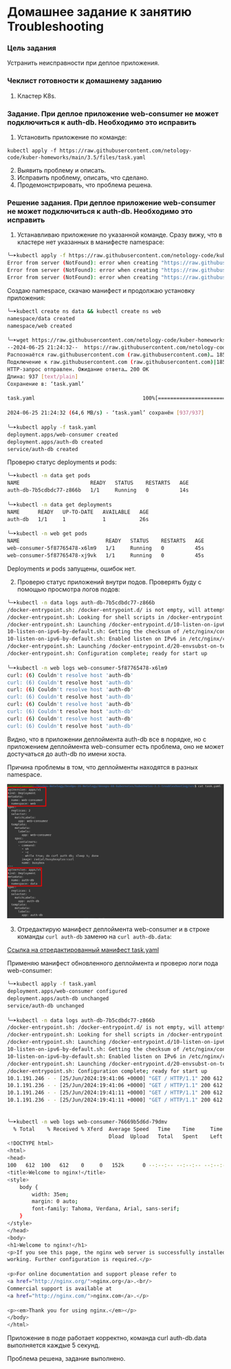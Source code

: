 # Домашнее задание к занятию Troubleshooting

### Цель задания

Устранить неисправности при деплое приложения.

### Чеклист готовности к домашнему заданию

1. Кластер K8s.

### Задание. При деплое приложение web-consumer не может подключиться к auth-db. Необходимо это исправить

1. Установить приложение по команде:
```shell
kubectl apply -f https://raw.githubusercontent.com/netology-code/kuber-homeworks/main/3.5/files/task.yaml
```
2. Выявить проблему и описать.
3. Исправить проблему, описать, что сделано.
4. Продемонстрировать, что проблема решена.

### Решение задания. При деплое приложение web-consumer не может подключиться к auth-db. Необходимо это исправить

1. Устанавливаю приложение по указанной команде. Сразу вижу, что в кластере нет указанных в манифесте namespace:

```bash
╰─➤kubectl apply -f https://raw.githubusercontent.com/netology-code/kuber-homeworks/main/3.5/files/task.yaml
Error from server (NotFound): error when creating "https://raw.githubusercontent.com/netology-code/kuber-homeworks/main/3.5/files/task.yaml": namespaces "web" not found
Error from server (NotFound): error when creating "https://raw.githubusercontent.com/netology-code/kuber-homeworks/main/3.5/files/task.yaml": namespaces "data" not found
Error from server (NotFound): error when creating "https://raw.githubusercontent.com/netology-code/kuber-homeworks/main/3.5/files/task.yaml": namespaces "data" not found
```

Создаю namespace, скачаю манифест и продолжаю установку приложения:

```bash
╰─➤kubectl create ns data && kubectl create ns web
namespace/data created
namespace/web created

╰─➤wget https://raw.githubusercontent.com/netology-code/kuber-homeworks/main/3.5/files/task.yaml
--2024-06-25 21:24:32--  https://raw.githubusercontent.com/netology-code/kuber-homeworks/main/3.5/files/task.yaml
Распознаётся raw.githubusercontent.com (raw.githubusercontent.com)… 185.199.110.133, 185.199.109.133, 185.199.111.133, ...
Подключение к raw.githubusercontent.com (raw.githubusercontent.com)|185.199.110.133|:443... соединение установлено.
HTTP-запрос отправлен. Ожидание ответа… 200 OK
Длина: 937 [text/plain]
Сохранение в: ‘task.yaml’

task.yaml                                   100%[========================================================================================>]     937  --.-KB/s    за 0s      

2024-06-25 21:24:32 (64,6 MB/s) - ‘task.yaml’ сохранён [937/937]

╰─➤kubectl apply -f task.yaml
deployment.apps/web-consumer created
deployment.apps/auth-db created
service/auth-db created
```

Проверю статус deployments и pods:

```bash
╰─➤kubectl -n data get pods
NAME                       READY   STATUS    RESTARTS   AGE
auth-db-7b5cdbdc77-z866b   1/1     Running   0          14s

╰─➤kubectl -n data get deployments
NAME      READY   UP-TO-DATE   AVAILABLE   AGE
auth-db   1/1     1            1           26s

╰─➤kubectl -n web get pods
NAME                            READY   STATUS    RESTARTS   AGE
web-consumer-5f87765478-x6lm9   1/1     Running   0          45s
web-consumer-5f87765478-xj9vk   1/1     Running   0          45s
```

Deployments и pods запущены, ошибок нет.

2. Проверю статус  приложений внутри подов. Проверять буду с помощью просмотра логов подов:

```bash
╰─➤kubectl -n data logs auth-db-7b5cdbdc77-z866b 
/docker-entrypoint.sh: /docker-entrypoint.d/ is not empty, will attempt to perform configuration
/docker-entrypoint.sh: Looking for shell scripts in /docker-entrypoint.d/
/docker-entrypoint.sh: Launching /docker-entrypoint.d/10-listen-on-ipv6-by-default.sh
10-listen-on-ipv6-by-default.sh: Getting the checksum of /etc/nginx/conf.d/default.conf
10-listen-on-ipv6-by-default.sh: Enabled listen on IPv6 in /etc/nginx/conf.d/default.conf
/docker-entrypoint.sh: Launching /docker-entrypoint.d/20-envsubst-on-templates.sh
/docker-entrypoint.sh: Configuration complete; ready for start up

╰─➤kubectl -n web logs web-consumer-5f87765478-x6lm9 
curl: (6) Couldn't resolve host 'auth-db'
curl: (6) Couldn't resolve host 'auth-db'
curl: (6) Couldn't resolve host 'auth-db'
curl: (6) Couldn't resolve host 'auth-db'
curl: (6) Couldn't resolve host 'auth-db'
curl: (6) Couldn't resolve host 'auth-db'
curl: (6) Couldn't resolve host 'auth-db'
curl: (6) Couldn't resolve host 'auth-db'
```

Видно, что в приложении деплоймента auth-db все в порядке, но с приложением деплоймента web-consumer есть проблема, оно не может достучаться до auth-db по имени хоста.

Причина проблемы в том, что деплойменты находятся в разных namespace.

![img01.png](img/img01.png)

3. Отредактирую манифест деплоймента web-consumer и в строке команды `curl auth-db` заменю на `curl auth-db.data`:

[Ссылка на отредактированный манифест task.yaml](src/task.yaml)

Применяю манифест обновленного деплоймента и проверю логи пода web-consumer:

```bash
╰─➤kubectl apply -f task.yaml
deployment.apps/web-consumer configured
deployment.apps/auth-db unchanged
service/auth-db unchanged

╰─➤kubectl -n data logs auth-db-7b5cdbdc77-z866b 
/docker-entrypoint.sh: /docker-entrypoint.d/ is not empty, will attempt to perform configuration
/docker-entrypoint.sh: Looking for shell scripts in /docker-entrypoint.d/
/docker-entrypoint.sh: Launching /docker-entrypoint.d/10-listen-on-ipv6-by-default.sh
10-listen-on-ipv6-by-default.sh: Getting the checksum of /etc/nginx/conf.d/default.conf
10-listen-on-ipv6-by-default.sh: Enabled listen on IPv6 in /etc/nginx/conf.d/default.conf
/docker-entrypoint.sh: Launching /docker-entrypoint.d/20-envsubst-on-templates.sh
/docker-entrypoint.sh: Configuration complete; ready for start up
10.1.191.246 - - [25/Jun/2024:19:41:06 +0000] "GET / HTTP/1.1" 200 612 "-" "curl/7.35.0" "-"
10.1.191.236 - - [25/Jun/2024:19:41:06 +0000] "GET / HTTP/1.1" 200 612 "-" "curl/7.35.0" "-"
10.1.191.246 - - [25/Jun/2024:19:41:11 +0000] "GET / HTTP/1.1" 200 612 "-" "curl/7.35.0" "-"
10.1.191.236 - - [25/Jun/2024:19:41:11 +0000] "GET / HTTP/1.1" 200 612 "-" "curl/7.35.0" "-"


╰─➤kubectl -n web logs web-consumer-76669b5d6d-79dmv 
  % Total    % Received % Xferd  Average Speed   Time    Time     Time  Current
                                 Dload  Upload   Total   Spent    Left  Speed
<!DOCTYPE html>
<html>
<head>
100   612  100   612    0     0   152k      0 --:--:-- --:--:-- --:--:--  597k
<title>Welcome to nginx!</title>
<style>
    body {
        width: 35em;
        margin: 0 auto;
        font-family: Tahoma, Verdana, Arial, sans-serif;
    }
</style>
</head>
<body>
<h1>Welcome to nginx!</h1>
<p>If you see this page, the nginx web server is successfully installed and
working. Further configuration is required.</p>

<p>For online documentation and support please refer to
<a href="http://nginx.org/">nginx.org</a>.<br/>
Commercial support is available at
<a href="http://nginx.com/">nginx.com</a>.</p>

<p><em>Thank you for using nginx.</em></p>
</body>
</html>
```

Приложение в поде работает корректно, команда curl auth-db.data выполняется каждые 5 секунд.

Проблема решена, задание выполнено.